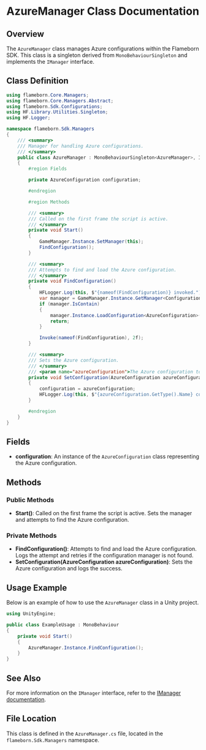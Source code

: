 
# AzureManager Class Documentation

## Overview
The `AzureManager` class manages Azure configurations within the Flameborn SDK. This class is a singleton derived from `MonoBehaviourSingleton` and implements the `IManager` interface.

## Class Definition

```csharp
using flameborn.Core.Managers;
using flameborn.Core.Managers.Abstract;
using flameborn.Sdk.Configurations;
using HF.Library.Utilities.Singleton;
using HF.Logger;

namespace flameborn.Sdk.Managers
{
    /// <summary>
    /// Manager for handling Azure configurations.
    /// </summary>
    public class AzureManager : MonoBehaviourSingleton<AzureManager>, IManager
    {
        #region Fields

        private AzureConfiguration configuration;

        #endregion

        #region Methods

        /// <summary>
        /// Called on the first frame the script is active.
        /// </summary>
        private void Start()
        {
            GameManager.Instance.SetManager(this);
            FindConfiguration();
        }

        /// <summary>
        /// Attempts to find and load the Azure configuration.
        /// </summary>
        private void FindConfiguration()
        {
            HFLogger.Log(this, $"{nameof(FindConfiguration)} invoked.");
            var manager = GameManager.Instance.GetManager<ConfigurationManager>();
            if (manager.IsContain)
            {
                manager.Instance.LoadConfiguration<AzureConfiguration>(SetConfiguration);
                return;
            }

            Invoke(nameof(FindConfiguration), 2f);
        }

        /// <summary>
        /// Sets the Azure configuration.
        /// </summary>
        /// <param name="azureConfiguration">The Azure configuration to set.</param>
        private void SetConfiguration(AzureConfiguration azureConfiguration)
        {
            configuration = azureConfiguration;
            HFLogger.Log(this, $"{azureConfiguration.GetType().Name} configuration file saved with {nameof(SetConfiguration)} function.");
        }

        #endregion
    }
}
```

## Fields
- **configuration**: An instance of the `AzureConfiguration` class representing the Azure configuration.

## Methods
### Public Methods
- **Start()**: Called on the first frame the script is active. Sets the manager and attempts to find the Azure configuration.

### Private Methods
- **FindConfiguration()**: Attempts to find and load the Azure configuration. Logs the attempt and retries if the configuration manager is not found.
- **SetConfiguration(AzureConfiguration azureConfiguration)**: Sets the Azure configuration and logs the success.

## Usage Example
Below is an example of how to use the `AzureManager` class in a Unity project.

```csharp
using UnityEngine;

public class ExampleUsage : MonoBehaviour
{
    private void Start()
    {
        AzureManager.Instance.FindConfiguration();
    }
}
```

## See Also
For more information on the `IManager` interface, refer to the [IManager documentation](https://gkhanc.github.io/flameborn-game/IManager).

## File Location
This class is defined in the `AzureManager.cs` file, located in the `flameborn.Sdk.Managers` namespace.
